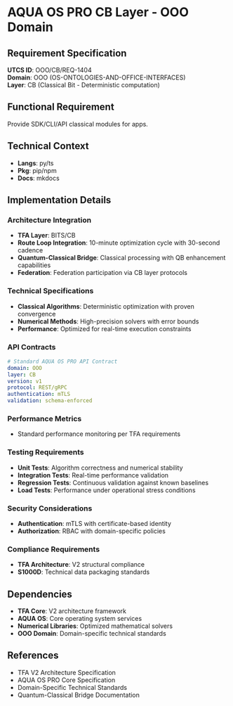 # AQUA OS PRO CB Layer - OOO Domain

## Requirement Specification

**UTCS ID**: OOO/CB/REQ-1404  
**Domain**: OOO (OS-ONTOLOGIES-AND-OFFICE-INTERFACES)  
**Layer**: CB (Classical Bit - Deterministic computation)  

## Functional Requirement

Provide SDK/CLI/API classical modules for apps.

## Technical Context

- **Langs**: py/ts
- **Pkg**: pip/npm
- **Docs**: mkdocs


## Implementation Details

### Architecture Integration
- **TFA Layer**: BITS/CB
- **Route Loop Integration**: 10-minute optimization cycle with 30-second cadence
- **Quantum-Classical Bridge**: Classical processing with QB enhancement capabilities
- **Federation**: Federation participation via CB layer protocols

### Technical Specifications

- **Classical Algorithms**: Deterministic optimization with proven convergence
- **Numerical Methods**: High-precision solvers with error bounds
- **Performance**: Optimized for real-time execution constraints

### API Contracts


```yaml
# Standard AQUA OS PRO API Contract
domain: OOO
layer: CB
version: v1
protocol: REST/gRPC
authentication: mTLS
validation: schema-enforced
```

### Performance Metrics

- Standard performance monitoring per TFA requirements

### Testing Requirements

- **Unit Tests**: Algorithm correctness and numerical stability
- **Integration Tests**: Real-time performance validation
- **Regression Tests**: Continuous validation against known baselines
- **Load Tests**: Performance under operational stress conditions

### Security Considerations

- **Authentication**: mTLS with certificate-based identity
- **Authorization**: RBAC with domain-specific policies

### Compliance Requirements

- **TFA Architecture**: V2 structural compliance
- **S1000D**: Technical data packaging standards

## Dependencies

- **TFA Core**: V2 architecture framework
- **AQUA OS**: Core operating system services
- **Numerical Libraries**: Optimized mathematical solvers
- **OOO Domain**: Domain-specific technical standards

## References

- TFA V2 Architecture Specification
- AQUA OS PRO Core Specification
- Domain-Specific Technical Standards
- Quantum-Classical Bridge Documentation
